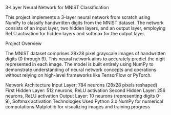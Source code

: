3-Layer Neural Network for MNIST Classification

This project implements a 3-layer neural network from scratch using NumPy to classify handwritten digits from the MNIST dataset. The network consists of an input layer, two hidden layers, and an output layer, employing ReLU activation for hidden layers and softmax for the output layer.

Project Overview

The MNIST dataset comprises 28x28 pixel grayscale images of handwritten digits (0 through 9). This neural network aims to accurately predict the digit represented in each image. The model is built entirely using NumPy to demonstrate understanding of neural network concepts and operations without relying on high-level frameworks like TensorFlow or PyTorch.

Network Architecture
Input Layer: 784 neurons (28x28 pixels reshaped)
First Hidden Layer: 512 neurons, ReLU activation
Second Hidden Layer: 256 neurons, ReLU activation
Output Layer: 10 neurons (representing digits 0-9), Softmax activation
Technologies Used
Python 3.x
NumPy for numerical computations
Matplotlib for visualizing images and training progress

